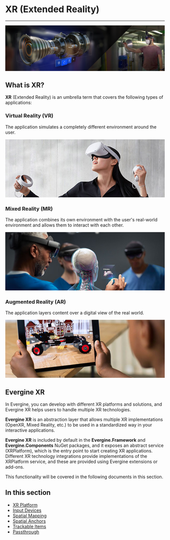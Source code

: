 # XR (Extended Reality)
---

![Evergine XR](images/xr.png)

## What is XR?

**XR** (Extended Reality) is an umbrella term that covers the following types of applications:

### **Virtual Reality (VR)**

The application simulates a completely different environment around the user.

![VR](images/vr.jpg)

### **Mixed Reality (MR)**

The application combines its own environment with the user's real-world environment and allows them to interact with each other.

![VR](images/mr.jpg)

### **Augmented Reality (AR)**

The application layers content over a digital view of the real world.

![AR](images/ar.jpg)


## Evergine XR

In Evergine, you can develop with different XR platforms and solutions, and Evergine XR helps users to handle multiple XR technologies.

**Evergine XR** is an abstraction layer that allows multiple XR implementations (OpenXR, Mixed Reality, etc.) to be used in a standardized way in your interactive applications.

**Evergine XR** is included by default in the **Evergine.Framework** and **Evergine.Components** NuGet packages, and it exposes an abstract service (XRPlatform), which is the entry point to start creating XR applications. Different XR technology integrations provide implementations of the XRPlatform service, and these are provided using Evergine extensions or add-ons.

This functionality will be covered in the following documents in this section.

## In this section

* [XR Platform](xrplatform.md)
* [Input Devices](input_tracking/index.md)
* [Spatial Mapping](spatial_mapping.md)
* [Spatial Anchors](spatial_anchors.md)
* [Trackable Items](trackable_items.md)
* [Passthrough](passthrough.md)